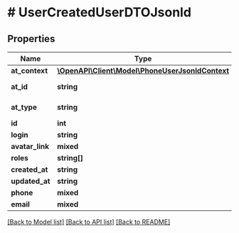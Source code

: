 # # UserCreatedUserDTOJsonld

## Properties

Name | Type | Description | Notes
------------ | ------------- | ------------- | -------------
**at_context** | [**\OpenAPI\Client\Model\PhoneUserJsonldContext**](PhoneUserJsonldContext.md) |  | [optional]
**at_id** | **string** |  | [optional] [readonly]
**at_type** | **string** |  | [optional] [readonly]
**id** | **int** |  | [optional]
**login** | **string** |  | [optional]
**avatar_link** | **mixed** |  | [optional]
**roles** | **string[]** |  | [optional]
**created_at** | **string** |  | [optional]
**updated_at** | **string** |  | [optional]
**phone** | **mixed** |  | [optional]
**email** | **mixed** |  | [optional]

[[Back to Model list]](../../README.md#models) [[Back to API list]](../../README.md#endpoints) [[Back to README]](../../README.md)
